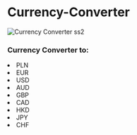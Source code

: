 # Currency-Converter
![Currency Converter ss2](https://user-images.githubusercontent.com/41800726/61172773-c96d5900-a589-11e9-9ba7-b4690a43e3ea.png)

### Currency Converter to:
<li>
  PLN
</li>
<li>
  EUR
</li>
<li>
  USD
</li>
<li>
  AUD
</li>
<li>
  GBP
</li>
<li>
  CAD
</li>
<li>
  HKD
</li>
<li>
  JPY
</li>
<li>
  CHF
</li>

